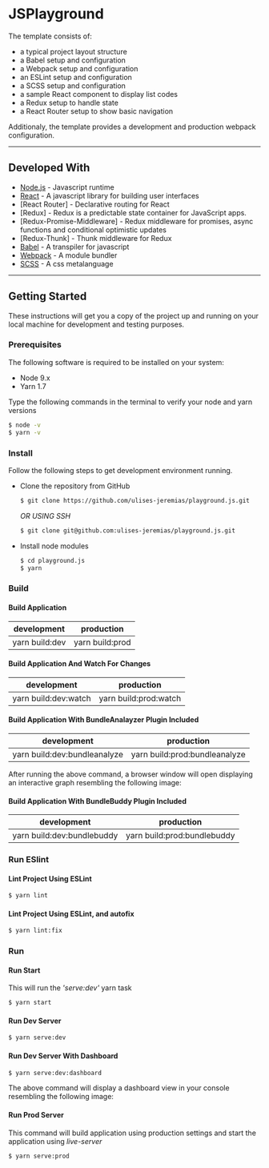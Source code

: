 # JSPlayground

The template consists of:

-   a typical project layout structure
-   a Babel setup and configuration
-   a Webpack setup and configuration
-   an ESLint setup and configuration
-   a SCSS setup and configuration
-   a sample React component to display list codes
-   a Redux setup to handle state
-   a React Router setup to show basic navigation

Additionaly, the template provides a development and production webpack configuration.

* * *

## Developed With

-   [Node.js](https://nodejs.org/en/) - Javascript runtime
-   [React](https://reactjs.org/) - A javascript library for building user interfaces
-   [React Router] - Declarative routing for React
-   [Redux] - Redux is a predictable state container for JavaScript apps.
-   [Redux-Promise-Middleware] - Redux middleware for promises, async functions and conditional optimistic updates
-   [Redux-Thunk] - Thunk middleware for Redux
-   [Babel](https://babeljs.io/) - A transpiler for javascript
-   [Webpack](https://webpack.js.org/) - A module bundler
-   [SCSS](http://sass-lang.com/) - A css metalanguage

* * *

## Getting Started

These instructions will get you a copy of the project up and running on your local machine for development and testing purposes.

### Prerequisites

The following software is required to be installed on your system:

-   Node 9.x
-   Yarn 1.7

Type the following commands in the terminal to verify your node and yarn versions

```sh
$ node -v
$ yarn -v
```

### Install

Follow the following steps to get development environment running.

-   Clone the repository from GitHub

    ```sh
    $ git clone https://github.com/ulises-jeremias/playground.js.git
    ```

     _OR USING SSH_

    ```sh
    $ git clone git@github.com:ulises-jeremias/playground.js.git
    ```

-   Install node modules

    ```sh
    $ cd playground.js
    $ yarn
    ```

### Build

#### Build Application

|   development  |    production   |
| :------------: | :-------------: |
| yarn build:dev | yarn build:prod |

#### Build Application And Watch For Changes

|      development     |       production      |
| :------------------: | :-------------------: |
| yarn build:dev:watch | yarn build:prod:watch |

#### Build Application With BundleAnalayzer Plugin Included

|          development         |           production          |
| :--------------------------: | :---------------------------: |
| yarn build:dev:bundleanalyze | yarn build:prod:bundleanalyze |

After running the above command, a browser window will open displaying an interactive graph resembling the following image:

#### Build Application With BundleBuddy Plugin Included

|         development        |          production         |
| :------------------------: | :-------------------------: |
| yarn build:dev:bundlebuddy | yarn build:prod:bundlebuddy |

### Run ESlint

#### Lint Project Using ESLint

```sh
$ yarn lint
```

#### Lint Project Using ESLint, and autofix

```sh
$ yarn lint:fix
```

### Run

#### Run Start

This will run the _'serve:dev'_ yarn task

```sh
$ yarn start
```

#### Run Dev Server

```sh
$ yarn serve:dev
```

#### Run Dev Server With Dashboard

```sh
$ yarn serve:dev:dashboard
```

The above command will display a dashboard view in your console resembling the following image:

#### Run Prod Server

This command will build application using production settings and start the application using _live-server_

```sh
$ yarn serve:prod
```
